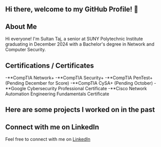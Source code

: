 ## Hi there, welcome to my GitHub Profile! 👋

## About Me

Hi everyone! I'm Sultan Taj, a senior at SUNY Polytechnic Institute graduating in December 2024 with a Bachelor's degree in Network and Computer Security.

## Certifications / Certificates
-**CompTIA Network+
-**CompTIA Security+
-**CompTIA PenTest+ (Pending December for Score)
-**CompTIA CySA+ (Pending October)
-**Google Cybersecurity Professional Certificate
-**Cisco Network Automation Engineering Fundamentals Certificate

## Here are some projects I worked on in the past

## Connect with me on LinkedIn

Feel free to connect with me on [LinkedIn](https://www.linkedin.com/in/sultantaj/)
<!--
**STaj-55/STaj-55** is a ✨ _special_ ✨ repository because its `README.md` (this file) appears on your GitHub profile.

Here are some ideas to get you started:

- 🔭 I’m currently working on ...
- 🌱 I’m currently learning ...
- 👯 I’m looking to collaborate on ...
- 🤔 I’m looking for help with ...
- 💬 Ask me about ...
- 📫 How to reach me: ...
- 😄 Pronouns: ...
- ⚡ Fun fact: ...
-->
